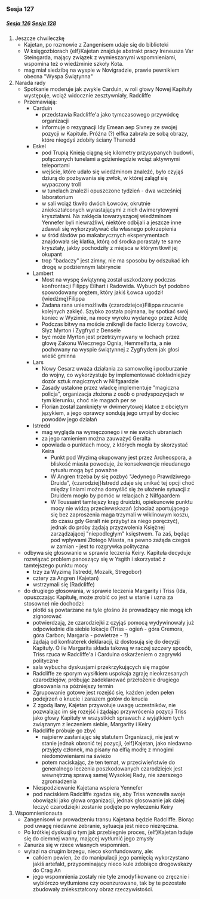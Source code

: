 ### Sesja 127
##### [Sesja 126](#sesja-126) [Sesja 128](#sesja-128)
1. Jeszcze chwileczkę
    - Kajetan, po rozmowie z Zangenisem udaje się do biblioteki
    - W księgozbiorach {elf}Kajetan znajduje abstrakt pracy Ireneusza Var Steingarda, mający związek z wymieszanymi wspomnieniami, wspomina też o wiedźminie szkoły Kota.
    - mag miał siedzibę na wyspie w Novigradzie, prawie pewnikiem obecna "Wyspa Świątynna"
2. Narada rady
    - Spotkanie moderuje jak zwykle Carduin, w roli głowy Nowej Kapituły występuje, wciąż widocznie zesztywniały, Radcliffe
    - Przemawiają:
        - Carduin
            - przedstawia Radcliffe'a jako tymczasowego przywódcę organizacji
            - informuje o rezygnacji Idy Emean aep Sivney ze swojej pozycji w Kapitule. Próżna (?) elfka zabrała ze sobą obrazy, które niegdyś zdobiły ściany Thanedd
        - Eskel
            - pod Trupią Knieją ciągną się kilometry przysypanych budowli, połączonych tunelami a gdzieniegdzie wciąż aktywnymi teleportami
            - wejście, które udało się wiedźminom znaleźć, było czyjąś dziurą do pozbywania się zwłok, w której zalągł się wypaczony troll
            - w tunelach znaleźli opuszczone tydzień - dwa wcześniej laboratorium
            - w sali wciąż tkwiło dwóch Łowców, okrutnie zniekształconych wyrastającymi z nich dwimerytowymi kryształami. Na zaklęcia towarzyszącej wiedźminom Yennefer byli niewrażliwi, niektóre odbijali a jeszcze inne zdawali się wykorzystywać dla własnego pokrzepienia
            - w śród śladów po makabrycznych eksperymentach znajdowała się klatka, którą od środka porastały te same kryształy, jakby pochodziły z miejsca w którym tkwił jej okupant
            - trop "badaczy" jest zimny, nie ma sposobu by odszukać ich drogę w podziemnym labiryncie
        - Lambert
            - Most na wyspę świątynną został uszkodzony podczas konfrontacji Filippy Eilhart i Radowida. Wybuch był podobno spowodowany orężem, który jakiś Łowca ugodził {wiedźmę}Filippa
            - Zadana rana uniemożliwiła {czarodziejce}Filippa rzucanie kolejnych zaklęć. Szybko została pojmana, by spotkać swój koniec w Wyzimie, na mocy wyroku wydanego przez Addę
            - Podczas bitwy na moście zniknęli de facto liderzy Łowców, Slyz Myrton i Zygfryd z Densele
            - być może Myrton jest przetrzymywany w lochach przez głowę Zakonu Wiecznego Ognia, Hemmelfarta, a nie pochowany na wyspie świątynnej z Zygfrydem jak głosi wieść gminna
        - Lars
            - Nowy Cesarz uważa działania za samowolkę i podburzanie do wojny, co wykorzystuje by implementować dokładniejszy dozór sztuk magicznych w Nilfgaardzie
            - Zasady ustalone przez władcę implementuje "magiczna policja", organizacja złożona z osób o predyspozycjach w tym kierunku, choć nie magach per se
            - Florian został zamknięty w dwimerytowej klatce z obciętym językiem, a jego oprawcy sondują jego umysł by dociec powodów jego działań
        - Istredd
            - mag wygląda na wymęczonego i w nie swoich ubraniach
            - za jego ramieniem można zauważyć Geralta
            - opowiada o punktach mocy, z których mogła by skorzystać Keira
                - Punkt pod Wyzimą okupowany jest przez Archeospora, a bliskość miasta powoduje, że konsekwencje nieudanego rytuału mogą być poważne
                - W Angren trzeba by się pozbyć "Jedynego Prawdziwego Druida", {czarodziej}Istredd zdaje się unikać tej opcji choć między liniami można domyślić się że ułożenie sytuacji z Druidem mogło by pomóc w relacjach z Nilfgaardem
                - W Toussaint tamtejszy krąg druidzki, opiekunowie punktu mocy nie widzą przeciwwskazań (chociaż aportującego się bez zaproszenia maga trzymali w wiklinowym koszu, do czasu gdy Geralt nie przybył za niego poręczyć), jednak do próby żądają przyzwolenia Księżnej zarządzającej "niepodległym" księstwem. Ta zaś, będąc pod wpływami Złotego Miasta, na pewno zażąda czegoś w zamian - jest to rozgrywka polityczna
    - odbywa się głosowanie w sprawie leczenia Keiry. Kapituła decyduje rozwiązać problem panoszący się w Ysgith i skorzystać z tamtejszego punktu mocy
        - trzy za Wyzimą (Istredd, Mozaik, Stregobor)
        - cztery za Angren (Kajetan)
        - wstrzymali się (Radcliffe)
    - do drugiego głosowania, w sprawie leczenia Margarity i Triss (Ida, opuszczając Kapitułę, może zrobić co jest w stanie i uzna za stosowne) nie dochodzi:
        - plotki są powtarzane na tyle głośno że prowadzący nie mogą ich zignorować
        - potwierdzają, że czarodziejki z czyjąś pomocą wydywinowały już odpowiednie dla siebie lokacje (Triss - ogień - góra Cremora, góra Carbon; Margaria - powietrze - ?)
        - żądają od konfraterek deklaracji, iż dostosują się do decyzji Kapituły. O ile Margarita składa takową w raczej szczery sposób, Triss rzuca w Radcliffe'a i Carduina oskarżeniem o zagrywki polityczne
        - sala wybucha dyskusjami przekrzykujących się magów
        - Radcliffe ze sporym wysiłkiem uspokaja zgraję nieokrzesanych czarodziejów, próbując zadeklarować przełożenie drugiego głosowania na późniejszy termin
        - Zgrupowanie gotowe jest rozejść się, każden jeden pełen podejrzeń o knucie i zarazem gotów do knucia
        - Z zgodą Ilany, Kajetan przywołuje uwagę uczestników, nie pozwalając im się rozejść i żądając przywrócenia pozycji Triss jako głowy Kapituły w wszystkich sprawach z wyjątkiem tych związanym z leczeniem siebie, Margarity i Keiry
        - Radcliffe próbuje go zbyć
            - najpierw zasłaniając się statutem Organizacji, nie jest w stanie jednak obronić tej pozycji, {elf}Kajetan, jako niedawno przyjęty członek, ma pisany na elfią modłę z mnogimi niedomówieniami na świeżo
            - potem naciskając, że ten temat, w przeciwieństwie do generalnego leczenia poszkodowanych czarodziejek jest wewnętrzną sprawą samej Wysokiej Rady, nie szerszego zgromadzenia
        - Niespodziewanie Kajetana wspiera Yennefer
        - pod naciskiem Radcliffe zgadza się, aby Triss wznowiła swoje obowiązki jako głowa organizacji, jednak głosowanie jak dalej leczyć czarodziejki zostanie podjęte po wyleczeniu Keiry
3. Wspomnienionauta
    - Zangenisowi w prowadzeniu transu Kajetana będzie Radcliffe. Biorąc pod uwagę niedawne zebranie, sytuacja jest nieco niezręczna.
    - Po krótkiej dyskusji o tym jak przebiegnie proces, {elf}Kajetan ładuje się do ciemnej wanny, mającej wytłumić jego zmysły
    - Zanurza się w rzece własnych wspomnień.
    - wyłazi na drugim brzegu, nieco skonfundowany, ale:
        - całkiem pewien, że do manipulacji jego pamięcią wykorzystano jakiś artefakt, przypominający nieco kule zdobiące drogowskazy do Crag An
        - jego wspomnienia zostały nie tyle zmodyfikowane co zręcznie i wybiórczo wytłumione czy ocenzurowane, tak by te pozostałe zbudowały zniekształcony obraz rzeczywistości.